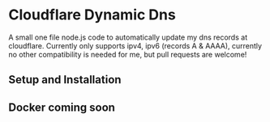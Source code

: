 # Cloudflare Dynamic Dns

A small one file node.js code to automatically update my dns records at cloudflare.
Currently only supports ipv4, ipv6 (records A & AAAA), currently no other compatibility is needed for me, but pull requests are welcome!

## Setup and Installation

## Docker coming soon
